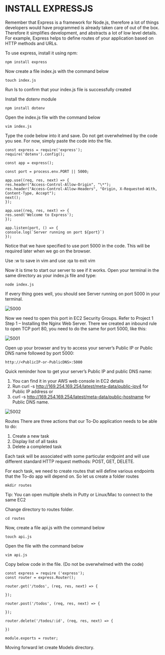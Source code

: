 # INSTALL EXPRESSJS

Remember that Express is a framework for Node.js, therefore a lot of things developers would have programmed is already taken 
care of out of the box. Therefore it simplifies development, and abstracts a lot of low level details. For example, Express helps
to define routes of your application based on HTTP methods and URLs.

To use express, install it using npm:

```
npm install express
```

Now create a file index.js with the command below

```
touch index.js
```

Run ls to confirm that your index.js file is successfully created

Install the dotenv module

```
npm install dotenv
```

Open the index.js file with the command below

```
vim index.js
```

Type the code below into it and save. Do not get overwhelmed by the code you see. For now, simply paste the code into the file.


```
const express = require('express');
require('dotenv').config();

const app = express();

const port = process.env.PORT || 5000;

app.use((req, res, next) => {
res.header("Access-Control-Allow-Origin", "\*");
res.header("Access-Control-Allow-Headers", "Origin, X-Requested-With, Content-Type, Accept");
next();
});

app.use((req, res, next) => {
res.send('Welcome to Express');
});

app.listen(port, () => {
console.log(`Server running on port ${port}`)
});
```


Notice that we have specified to use port 5000 in the code. This will be required later when we go on the browser.

Use :w to save in vim and use :qa to exit vim

Now it is time to start our server to see if it works. Open your terminal in the same directory as your index.js file and type:


```
node index.js
```

If every thing goes well, you should see Server running on port 5000 in your terminal.

![5000](https://user-images.githubusercontent.com/85270361/210130555-4322307c-3f48-4ff5-afc2-06a2b389cd94.PNG)



Now we need to open this port in EC2 Security Groups. Refer to Project 1 Step 1 – Installing the Nginx Web Server. There we created
an inbound rule to open TCP port 80, you need to do the same for port 5000, like this:



![5001](https://user-images.githubusercontent.com/85270361/210130592-7d3c477d-c6b7-4682-ad88-577b65fb8444.PNG)


Open up your browser and try to access your server’s Public IP or Public DNS name followed by port 5000:


```
http://<PublicIP-or-PublicDNS>:5000
```


Quick reminder how to get your server’s Public IP and public DNS name:
1) You can find it in your AWS web console in EC2 details
2) Run curl -s http://169.254.169.254/latest/meta-data/public-ipv4 for Public IP address or 
3) curl -s http://169.254.169.254/latest/meta-data/public-hostname for Public DNS name.



![5002](https://user-images.githubusercontent.com/85270361/210130631-8edbc957-719f-4323-ae55-b9df9614899e.PNG)


Routes
There are three actions that our To-Do application needs to be able to do:

1. Create a new task
2. Display list of all tasks
3. Delete a completed task


Each task will be associated with some particular endpoint and will use different standard HTTP request methods: POST, GET, DELETE.

For each task, we need to create routes that will define various endpoints that the To-do app will depend on. So let us create a
folder routes



```
mkdir routes
```


Tip: You can open multiple shells in Putty or Linux/Mac to connect to the same EC2

Change directory to routes folder.

```
cd routes
```

Now, create a file api.js with the command below

```
touch api.js
```


Open the file with the command below

```
vim api.js
```

Copy below code in the file. (Do not be overwhelmed with the code)


```
const express = require ('express');
const router = express.Router();

router.get('/todos', (req, res, next) => {

});

router.post('/todos', (req, res, next) => {

});

router.delete('/todos/:id', (req, res, next) => {

})

module.exports = router;
```


Moving forward let create Models directory.
